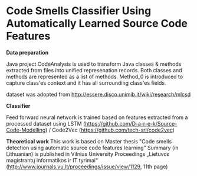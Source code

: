 # Code Smells Classifier Using Automatically Learned Source Code Features

<b>Data preparation</b>

Java project CodeAnalysis is used to transform Java classes & methods extracted from files into unified represenation records. Both classes and methods are represented as a list of methods. Method_0 is introduced to capture class'es context and it has all surrounding class'es fields.

dataset was adopted from http://essere.disco.unimib.it/wiki/research/mlcsd

<b>Classifier</b>

Feed forward neural network is trained based on features extracted from a processed dataset using LSTM (https://github.com/D-a-r-e-k/Source-Code-Modelling) / Code2Vec (https://github.com/tech-srl/code2vec)

<b>Theoretical work</b>
This work is based on Master thesis "Code smells detection using automatic source code features learning"
Summary (in Lithuanian) is published in Vilnius University Proceedings „Lietuvos magistrantų informatikos ir IT tyrimai“ (http://www.journals.vu.lt/proceedings/issue/view/1129, 11th page)

